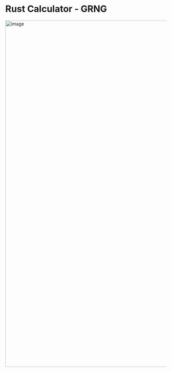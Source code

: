 # Rust Calculator - GRNG

<img width="1892" height="1079" alt="image" src="https://github.com/user-attachments/assets/92b83454-9b0e-4c3c-a056-a7475f523cb4" />
